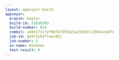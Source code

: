 ```yaml
---
layout: appveyor-build
appveyor:
  branch: master
  build-id: 51830393
  build-number: 814
  commit: a4de171cf2f98787d55b21a2535b7c29b1ece87c
  job-id: go9r5uhd7lwoo45j
  job-number: 5
  os-name: Windows
  test-result: 0
---
```

